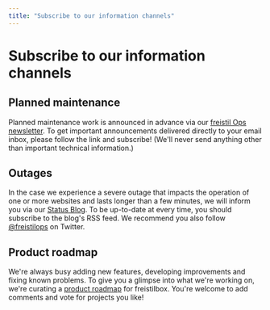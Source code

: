 ```yaml
---
title: "Subscribe to our information channels"
---
```


# Subscribe to our information channels

## Planned maintenance

Planned maintenance work is announced in advance via our [freistil Ops newsletter](http://tinyletter.com/freistilops). To get important announcements delivered directly to your email inbox, please follow the link and subscribe! (We'll never send anything other than important technical information.)


## Outages

In the case we experience a severe outage that impacts the operation of one or more websites and lasts longer than a few minutes, we will inform you via our [Status Blog](http://status.freistil.it). To be up-to-date at every time, you should subscribe to the blog's RSS feed. We recommend you also follow [@freistilops](https://twitter.com/#!/freistilops) on Twitter.


## Product roadmap

We're always busy adding new features, developing improvements and fixing known problems. To give you a glimpse into what we're working on, we're curating a [product roadmap](http://roadmap.freistilbox.com) for freistilbox. You're welcome to add comments and vote for projects you like!
